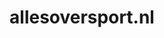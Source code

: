 ---
layout: post
title: "allesoversport.nl"
internal_url: "/dutchgov/allesoversport.nl.html"
subdomains_count: 9
all_subdomains_count: 10
urls_count: 9
ssl_rank: 0
http_rank: 50
url_link: /data/allesoversport.nl/urls.txt
all_subdomains_link: /data/allesoversport.nl/all_subdomains.txt
subdomains_link: /data/allesoversport.nl/subdomains.txt
categories: dutchgov
---